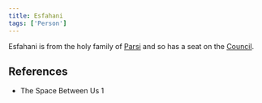 ```yaml
---
title: Esfahani
tags: ['Person']
---
```

Esfahani is from the holy family of [Parsi](wiki/parsi.md) and so has a seat on the [Council](wiki/council.md).

## References
- The Space Between Us 1
